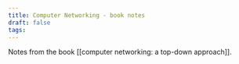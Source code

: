 ```yaml
---
title: Computer Networking - book notes
draft: false
tags:
---
```

Notes from the book [[computer networking: a top-down approach]].